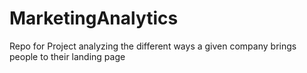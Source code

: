 # MarketingAnalytics
Repo for Project analyzing the different ways a given company brings people to their landing page

